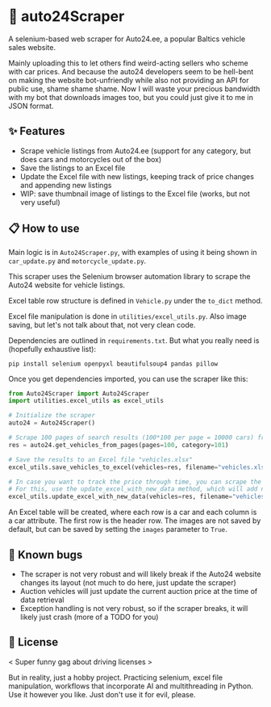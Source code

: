 # 🚗 auto24Scraper

A selenium-based web scraper for Auto24.ee, a popular Baltics vehicle sales website.

Mainly uploading this to let others find weird-acting sellers who scheme with car prices.
And because the auto24 developers seem to be hell-bent on making the website bot-unfriendly while also not providing an API for public use, shame shame shame.
Now I will waste your precious bandwidth with my bot that downloads images too, but you could just give it to me in JSON format.

## ✨ Features

- Scrape vehicle listings from Auto24.ee (support for any category, but does cars and motorcycles out of the box)
- Save the listings to an Excel file
- Update the Excel file with new listings, keeping track of price changes and appending new listings
- WIP: save thumbnail image of listings to the Excel file (works, but not very useful)


## 📋 How to use

Main logic is in `Auto24Scraper.py`, with examples of using it being shown in `car_update.py` and `motorcycle_update.py`.

This scraper uses the Selenium browser automation library to scrape the Auto24 website for vehicle listings.

Excel table row structure is defined in `Vehicle.py` under the `to_dict` method.

Excel file manipulation is done in `utilities/excel_utils.py`. Also image saving, but let's not talk about that, not very clean code.

Dependencies are outlined in `requirements.txt`. But what you really need is (hopefully exhaustive list):

`pip install selenium openpyxl beautifulsoup4 pandas pillow`

Once you get dependencies imported, you can use the scraper like this:

```python
from Auto24Scraper import Auto24Scraper
import utilities.excel_utils as excel_utils

# Initialize the scraper
auto24 = Auto24Scraper()

# Scrape 100 pages of search results (100*100 per page = 10000 cars) from the "Cars" category
res = auto24.get_vehicles_from_pages(pages=100, category=101)

# Save the results to an Excel file "vehicles.xlsx"
excel_utils.save_vehicles_to_excel(vehicles=res, filename="vehicles.xlsx", images=False)

# In case you want to track the price through time, you can scrape the page again at a new point in time and append results
# For this, use the update_excel_with_new_data method, which will add new row for vehicles that are new and add new column for updated vehicles
excel_utils.update_excel_with_new_data(vehicles=res, filename="vehicles.xlsx")
```

An Excel table will be created, where each row is a car and each column is a car attribute. 
The first row is the header row. The images are not saved by default, but can be saved by setting the `images` parameter to `True`.

## 🐞 Known bugs

- The scraper is not very robust and will likely break if the Auto24 website changes its layout (not much to do here, just update the scraper)
- Auction vehicles will just update the current auction price at the time of data retrieval
- Exception handling is not very robust, so if the scraper breaks, it will likely just crash (more of a TODO for you)

## 📜 License
< Super funny gag about driving licenses >

But in reality, just a hobby project.
Practicing selenium, excel file manipulation, workflows that incorporate AI and multithreading in Python.
Use it however you like. Just don't use it for evil, please.

